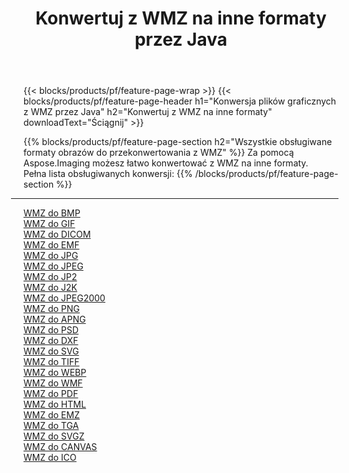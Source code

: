 ﻿---
title: Konwertuj z WMZ na inne formaty przez Java 
weight: 3920
url: /pl/java/conversion/from/wmz 
lang: pl
langdirlevel: 2
locales: zh-hans,ja,it,ru,de,es,fr,nl,id,lt,pl,pt,vi,tr,ko,zh-hant,ar,hi,th,sv,cs,uk,he
description: Za pomocą Aspose.Imaging możesz łatwo konwertować z WMZ na inne formaty
---

{{< blocks/products/pf/feature-page-wrap >}}
{{< blocks/products/pf/feature-page-header h1="Konwersja plików graficznych z WMZ przez Java" h2="Konwertuj z WMZ na inne formaty" downloadText="Ściągnij" >}}


{{% blocks/products/pf/feature-page-section  h2="Wszystkie obsługiwane formaty obrazów do przekonwertowania z WMZ" %}}
Za pomocą Aspose.Imaging możesz łatwo konwertować z WMZ na inne formaty.
<br/>
Pełna lista obsługiwanych konwersji:
{{% /blocks/products/pf/feature-page-section %}}
<div class="container-fluid productfamilypage bg-gray">
    <div class="convertypes bg-gray agp-content section">
        <div class="container">
		<hr style="margin-left:-20px;"/>
		<div class="row other-converters">
		    <div class='col-md-2 other-converter remove-lp remove-rp'><a href="/imaging/pl/java/conversion/wmz-to-bmp" >WMZ do BMP</a></div><div class='col-md-2 other-converter remove-lp remove-rp'><a href="/imaging/pl/java/conversion/wmz-to-gif" >WMZ do GIF</a></div><div class='col-md-2 other-converter remove-lp remove-rp'><a href="/imaging/pl/java/conversion/wmz-to-dicom" >WMZ do DICOM</a></div><div class='col-md-2 other-converter remove-lp remove-rp'><a href="/imaging/pl/java/conversion/wmz-to-emf" >WMZ do EMF</a></div><div class='col-md-2 other-converter remove-lp remove-rp'><a href="/imaging/pl/java/conversion/wmz-to-jpg" >WMZ do JPG</a></div><div class='col-md-2 other-converter remove-lp remove-rp'><a href="/imaging/pl/java/conversion/wmz-to-jpeg" >WMZ do JPEG</a></div><div class='col-md-2 other-converter remove-lp remove-rp'><a href="/imaging/pl/java/conversion/wmz-to-jp2" >WMZ do JP2</a></div><div class='col-md-2 other-converter remove-lp remove-rp'><a href="/imaging/pl/java/conversion/wmz-to-j2k" >WMZ do J2K</a></div><div class='col-md-2 other-converter remove-lp remove-rp'><a href="/imaging/pl/java/conversion/wmz-to-jpeg2000" >WMZ do JPEG2000</a></div><div class='col-md-2 other-converter remove-lp remove-rp'><a href="/imaging/pl/java/conversion/wmz-to-png" >WMZ do PNG</a></div><div class='col-md-2 other-converter remove-lp remove-rp'><a href="/imaging/pl/java/conversion/wmz-to-apng" >WMZ do APNG</a></div><div class='col-md-2 other-converter remove-lp remove-rp'><a href="/imaging/pl/java/conversion/wmz-to-psd" >WMZ do PSD</a></div><div class='col-md-2 other-converter remove-lp remove-rp'><a href="/imaging/pl/java/conversion/wmz-to-dxf" >WMZ do DXF</a></div><div class='col-md-2 other-converter remove-lp remove-rp'><a href="/imaging/pl/java/conversion/wmz-to-svg" >WMZ do SVG</a></div><div class='col-md-2 other-converter remove-lp remove-rp'><a href="/imaging/pl/java/conversion/wmz-to-tiff" >WMZ do TIFF</a></div><div class='col-md-2 other-converter remove-lp remove-rp'><a href="/imaging/pl/java/conversion/wmz-to-webp" >WMZ do WEBP</a></div><div class='col-md-2 other-converter remove-lp remove-rp'><a href="/imaging/pl/java/conversion/wmz-to-wmf" >WMZ do WMF</a></div><div class='col-md-2 other-converter remove-lp remove-rp'><a href="/imaging/pl/java/conversion/wmz-to-pdf" >WMZ do PDF</a></div><div class='col-md-2 other-converter remove-lp remove-rp'><a href="/imaging/pl/java/conversion/wmz-to-html" >WMZ do HTML</a></div><div class='col-md-2 other-converter remove-lp remove-rp'><a href="/imaging/pl/java/conversion/wmz-to-emz" >WMZ do EMZ</a></div><div class='col-md-2 other-converter remove-lp remove-rp'><a href="/imaging/pl/java/conversion/wmz-to-tga" >WMZ do TGA</a></div><div class='col-md-2 other-converter remove-lp remove-rp'><a href="/imaging/pl/java/conversion/wmz-to-svgz" >WMZ do SVGZ</a></div><div class='col-md-2 other-converter remove-lp remove-rp'><a href="/imaging/pl/java/conversion/wmz-to-canvas" >WMZ do CANVAS</a></div><div class='col-md-2 other-converter remove-lp remove-rp'><a href="/imaging/pl/java/conversion/wmz-to-ico" >WMZ do ICO</a></div>
                </div>
        </div>
    </div>
</div>
<br/>

